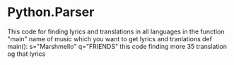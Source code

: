 # Python.Parser
This code for finding lyrics and translations in all languages
in the function "main" name of music which you want to get lyrics and tranlations
def main():
    s="Marshmello"
    q="FRIENDS"
 this code finding more 35 translation og that lyrics
